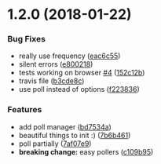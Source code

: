 <a name="1.2.0"></a>
# 1.2.0 (2018-01-22)


### Bug Fixes

* really use frequency ([eac6c55](https://github.com/hacdias/ipfs-stats/commit/eac6c55))
* silent errors ([e800218](https://github.com/hacdias/ipfs-stats/commit/e800218))
* tests working on browser [#4](https://github.com/hacdias/ipfs-stats/issues/4) ([152c12b](https://github.com/hacdias/ipfs-stats/commit/152c12b))
* travis file ([b3cde8c](https://github.com/hacdias/ipfs-stats/commit/b3cde8c))
* use poll instead of options ([f223836](https://github.com/hacdias/ipfs-stats/commit/f223836))


### Features

* add poll manager ([bd7534a](https://github.com/hacdias/ipfs-stats/commit/bd7534a))
* beautiful things to init :) ([7b6b461](https://github.com/hacdias/ipfs-stats/commit/7b6b461))
* poll partially ([7af07e9](https://github.com/hacdias/ipfs-stats/commit/7af07e9))
* **breaking change:** easy pollers ([c109b95](https://github.com/hacdias/ipfs-stats/commit/c109b95))



